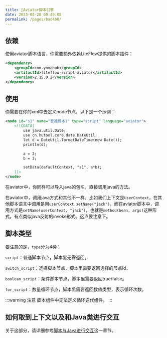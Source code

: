 ```yaml
---
title: 🥐Aviator脚本引擎
date: 2023-08-28 00:49:08
permalink: /pages/bad4b0/
---
```


## 依赖

使用aviator脚本语言，你需要额外依赖LiteFlow提供的脚本插件：

```xml
<dependency>
    <groupId>com.yomahub</groupId>
    <artifactId>liteflow-script-aviator</artifactId>
    <version>2.15.0.2</version>
</dependency>
```

## 使用

你需要在你的xml中去定义node节点，以下是一个示例：

```xml
<node id="s1" name="普通脚本1" type="script" language="aviator">
    <![CDATA[
        use java.util.Date;
        use cn.hutool.core.date.DateUtil;
        let d = DateUtil.formatDateTime(new Date());
        println(d);

        a = 2;
        b = 3;

        setData(defaultContext, "s1", a*b);
    ]]>
</node>
```

在aviator中，你同样可以导入java的包名，直接调用java的方法。

在aviator中，调用java方式和其他不一样，比如我们上下文是`UserContext`，在其他脚本语言中调用是用`userContext.setName("jack")`，而在aviator脚本中，调用方式是`setName(userContext, "jack")`，也就是`method(bean, args)`这种形式，有点类似java反射的invoke形式。这点要注意下。

## 脚本类型

要注意的是，`type`分为4种：

`script`：普通脚本节点，脚本里无需返回。

`switch_script`：选择脚本节点，脚本里需要返回选择的节点Id。

`boolean_script`：条件脚本节点，脚本里需要返回true/false。

`for_script`：数量循环节点，脚本里需要返回数值类型，表示循环次数。

:::warning 注意
脚本组件中无法定义循环迭代组件。
:::

## 如何取到上下文以及和Java类进行交互

关于这部分，请详细参考[脚本与Java进行交互](/pages/d861c8/)这一章节。